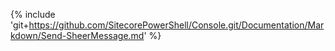 {% include 'git+https://github.com/SitecorePowerShell/Console.git/Documentation/Markdown/Send-SheerMessage.md' %}
